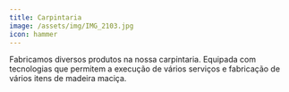 ```yaml
---
title: Carpintaria
image: /assets/img/IMG_2103.jpg
icon: hammer
---
```


Fabricamos diversos produtos na nossa carpintaria.
Equipada com tecnologias que permitem a execução de vários serviços e fabricação de vários itens de madeira maciça.